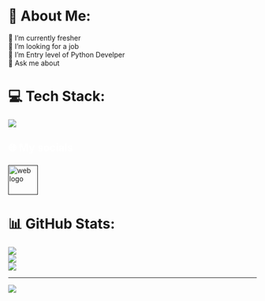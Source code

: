 # 💫 About Me:
🔭 I’m currently fresher<br>🤝 I’m looking for a job<br>🌱 I’m Entry level of Python Develper<br>💬 Ask me about<br>


# 💻 Tech Stack:
<div align="left">
  <a href="#">
    <img src="https://skillicons.dev/icons?i=python,html,css,javascript,bootstrap,mysql,vscode,git,github&theme=dark" />
  </a>
</div>

###

<h2 align="left" style="color:white;" >🌐 My socials</h2>

###

<div align="left">
  <a href="[https://abinesh1702.github.io/portfolio/](https://abinesh1702.github.io/portfolio-website/)" target="_blank">
  <a href="" target="_blank">
    <img src="https://cdn-icons-png.flaticon.com/512/5041/5041153.png" width="60" height="60" alt="web logo"  />
  </a>
 
</div>

# 📊 GitHub Stats:
![](https://github-readme-stats.vercel.app/api?username=Abinesh1702&theme=vue&hide_border=false&include_all_commits=false&count_private=false)<br/>
![](https://github-readme-streak-stats.herokuapp.com/?user=Abinesh1702&theme=vue&hide_border=false)<br/>
![](https://github-readme-stats.vercel.app/api/top-langs/?username=Abinesh1702&theme=vue&hide_border=false&include_all_commits=false&count_private=false&layout=compact)

---
[![](https://visitcount.itsvg.in/api?id=Abinesh1702&icon=0&color=6)](https://visitcount.itsvg.in)

<!-- Proudly created with GPRM ( https://gprm.itsvg.in ) -->
